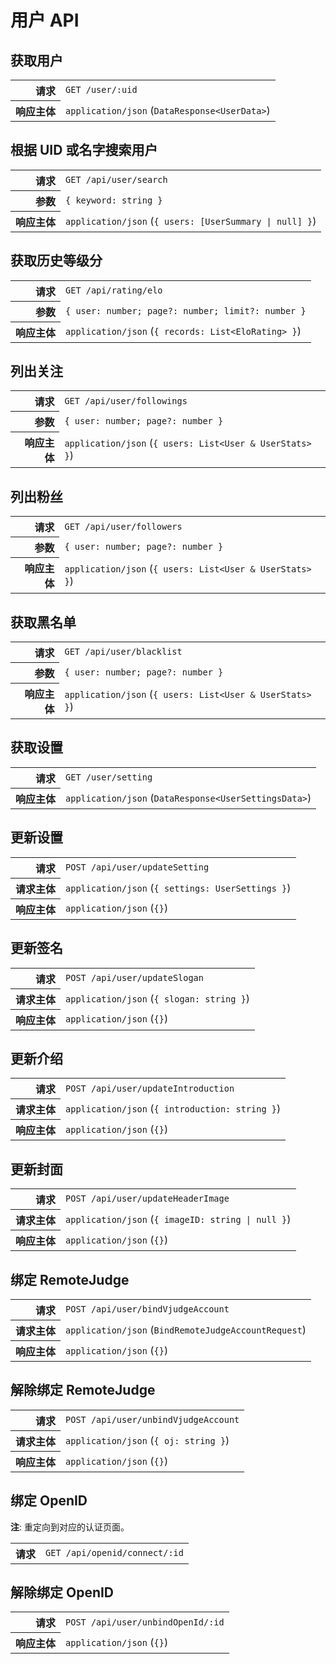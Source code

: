 # 用户 API

## 获取用户

<table>
  <tr>
    <th align="right">请求</th>
    <td><code>GET /user/:uid</code></td>
  </tr>
  <tr>
    <th align="right">响应主体</th>
    <td><code>application/json</code> (<code>DataResponse&lt;UserData&gt;</code>)</td>
  </tr>
</table>

## 根据 UID 或名字搜索用户

<table>
  <tr>
    <th align="right">请求</th>
    <td><code>GET /api/user/search</code></td>
  </tr>
  <tr>
    <th align="right">参数</th>
    <td><code>{ keyword: string }</code></td>
  </tr>
  <tr>
    <th align="right">响应主体</th>
    <td><code>application/json</code> (<code>{ users: [UserSummary | null] }</code>)</td>
  </tr>
</table>

## 获取历史等级分

<table>
  <tr>
    <th align="right">请求</th>
    <td><code>GET /api/rating/elo</code></td>
  </tr>
  <tr>
    <th align="right">参数</th>
    <td><code>{ user: number; page?: number; limit?: number }</code></td>
  </tr>
  <tr>
    <th align="right">响应主体</th>
    <td><code>application/json</code> (<code>{ records: List&lt;EloRating&gt; }</code>)</td>
  </tr>
</table>

## 列出关注

<table>
  <tr>
    <th align="right">请求</th>
    <td><code>GET /api/user/followings</code></td>
  </tr>
  <tr>
    <th align="right">参数</th>
    <td><code>{ user: number; page?: number }</code></td>
  </tr>
  <tr>
    <th align="right">响应主体</th>
    <td><code>application/json</code> (<code>{ users: List&lt;User &amp; UserStats&gt; }</code>)</td>
  </tr>
</table>

## 列出粉丝

<table>
  <tr>
    <th align="right">请求</th>
    <td><code>GET /api/user/followers</code></td>
  </tr>
  <tr>
    <th align="right">参数</th>
    <td><code>{ user: number; page?: number }</code></td>
  </tr>
  <tr>
    <th align="right">响应主体</th>
    <td><code>application/json</code> (<code>{ users: List&lt;User &amp; UserStats&gt; }</code>)</td>
  </tr>
</table>

## 获取黑名单

<table>
  <tr>
    <th align="right">请求</th>
    <td><code>GET /api/user/blacklist</code></td>
  </tr>
  <tr>
    <th align="right">参数</th>
    <td><code>{ user: number; page?: number }</code></td>
  </tr>
  <tr>
    <th align="right">响应主体</th>
    <td><code>application/json</code> (<code>{ users: List&lt;User &amp; UserStats&gt; }</code>)</td>
  </tr>
</table>

## 获取设置

<table>
  <tr>
    <th align="right">请求</th>
    <td><code>GET /user/setting</code></td>
  </tr>
  <tr>
    <th align="right">响应主体</th>
    <td><code>application/json</code> (<code>DataResponse&lt;UserSettingsData&gt;</code>)</td>
  </tr>
</table>

## 更新设置

<table>
  <tr>
    <th align="right">请求</th>
    <td><code>POST /api/user/updateSetting</code></td>
  </tr>
  <tr>
    <th align="right">请求主体</th>
    <td><code>application/json</code> (<code>{ settings: UserSettings }</code>)</td>
  </tr>
  <tr>
    <th align="right">响应主体</th>
    <td><code>application/json</code> (<code>{}</code>)</td>
  </tr>
</table>

## 更新签名

<table>
  <tr>
    <th align="right">请求</th>
    <td><code>POST /api/user/updateSlogan</code></td>
  </tr>
  <tr>
    <th align="right">请求主体</th>
    <td><code>application/json</code> (<code>{ slogan: string }</code>)</td>
  </tr>
  <tr>
    <th align="right">响应主体</th>
    <td><code>application/json</code> (<code>{}</code>)</td>
  </tr>
</table>

## 更新介绍

<table>
  <tr>
    <th align="right">请求</th>
    <td><code>POST /api/user/updateIntroduction</code></td>
  </tr>
  <tr>
    <th align="right">请求主体</th>
    <td><code>application/json</code> (<code>{ introduction: string }</code>)</td>
  </tr>
  <tr>
    <th align="right">响应主体</th>
    <td><code>application/json</code> (<code>{}</code>)</td>
  </tr>
</table>

## 更新封面

<table>
  <tr>
    <th align="right">请求</th>
    <td><code>POST /api/user/updateHeaderImage</code></td>
  </tr>
  <tr>
    <th align="right">请求主体</th>
    <td><code>application/json</code> (<code>{ imageID: string | null }</code>)</td>
  </tr>
  <tr>
    <th align="right">响应主体</th>
    <td><code>application/json</code> (<code>{}</code>)</td>
  </tr>
</table>

## 绑定 RemoteJudge

<table>
  <tr>
    <th align="right">请求</th>
    <td><code>POST /api/user/bindVjudgeAccount</code></td>
  </tr>
  <tr>
    <th align="right">请求主体</th>
    <td><code>application/json</code> (<code>BindRemoteJudgeAccountRequest</code>)</td>
  </tr>
  <tr>
    <th align="right">响应主体</th>
    <td><code>application/json</code> (<code>{}</code>)</td>
  </tr>
</table>

## 解除绑定 RemoteJudge

<table>
  <tr>
    <th align="right">请求</th>
    <td><code>POST /api/user/unbindVjudgeAccount</code></td>
  </tr>
  <tr>
    <th align="right">请求主体</th>
    <td><code>application/json</code> (<code>{ oj: string }</code>)</td>
  </tr>
  <tr>
    <th align="right">响应主体</th>
    <td><code>application/json</code> (<code>{}</code>)</td>
  </tr>
</table>

## 绑定 OpenID

**注**: 重定向到对应的认证页面。

<table>
  <tr>
    <th align="right">请求</th>
    <td><code>GET /api/openid/connect/:id</code></td>
  </tr>
</table>

## 解除绑定 OpenID

<table>
  <tr>
    <th align="right">请求</th>
    <td><code>POST /api/user/unbindOpenId/:id</code></td>
  </tr>
  <tr>
    <th align="right">响应主体</th>
    <td><code>application/json</code> (<code>{}</code>)</td>
  </tr>
</table>
